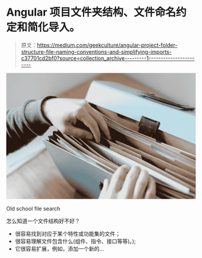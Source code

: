 # Angular 项目文件夹结构、文件命名约定和简化导入。

> 原文：<https://medium.com/geekculture/angular-project-folder-structure-file-naming-conventions-and-simplifying-imports-c37701cd2bf0?source=collection_archive---------1----------------------->

![](img/e668d57e65a3e00177f038971120f344.png)

Old school file search

怎么知道一个文件结构好不好？

*   很容易找到对应于某个特性或功能集的文件；
*   很容易理解文件包含什么(组件、指令、接口等等)。);
*   它很容易扩展，例如，添加一个新的…